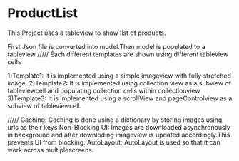 # ProductList

This Project uses a tableview to show list of products.

First Json file is converted into model.Then model is populated to a tableview
/////
Each different templates are shown using different tableview cells

1)Template1:
  It is implemented using a simple imageview with fully stretched image.
2)Template2:
  It is implemented using collection view as a subview of tableviewcell and populating collection cells within collectionview
3)Template3:
  It is implemented using a scrollView and pageControlview as a subview of tableviewcell.
  
///// 
Caching:
   Caching is done using a dictionary by storing images using urls as their keys
Non-Blocking UI:
   Images are downloaded asynchronously in background and after downloding imageview is updated accordingly.This prevents UI from blocking.
AutoLayout:
   AutoLayout is used so that it can work across multiplescreens.

 
